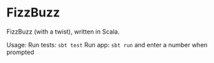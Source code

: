 # FizzBuzz
FizzBuzz (with a twist), written in Scala.

Usage:
  Run tests: `sbt test`
  Run app: `sbt run` and enter a number when prompted